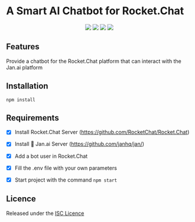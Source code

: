 # A Smart AI Chatbot for Rocket.Chat
<p align="center">
    <img src="https://img.shields.io/badge/version-1.3.3-blue">
    <img src="https://img.shields.io/badge/python-3.11-orange">
    <img src="https://img.shields.io/badge/nodeJS-20.x-orange">
    <img src="https://img.shields.io/badge/license-ISC-green">
</p>

## Features

Provide a chatbot for the Rocket.Chat platform that can interact with the Jan.ai platform

## Installation

```npm install```

## Requirements
- [x] Install Rocket.Chat Server (https://github.com/RocketChat/Rocket.Chat)
- [x] Install 👋 Jan.ai Server (https://github.com/janhq/jan/)
- [x] Add a bot user in Rocket.Chat
- [x] Fill the .env file with your own parameters
- [x] Start project with the command 
```npm start```


## Licence

Released under the [ISC Licence](https://opensource.org/licenses/ISC)
